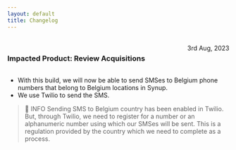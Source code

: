 ```yaml
---
layout: default
title: Changelog
---
```


<br/>
<div style="width: 100%;">
    <h3 style="display: inline-block;">Impacted Product: Review Acquisitions</h3>
    <span style="float: right">3rd Aug, 2023</span>
</div>

*   With this build, we will now be able to send SMSes to Belgium phone numbers that belong to Belgium locations in Synup. 
*   We use Twilio to send the SMS. 

> **📘**    INFO
>           Sending SMS to Belgium country has been enabled in Twilio. But, through Twilio, we          need to register for a number or an alphanumeric number using which our SMSes will be          sent. This is a regulation provided by the country which we need to complete as a process.

